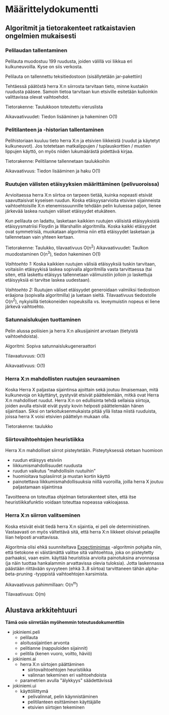 # Määrittelydokumentti

## Algoritmit ja tietorakenteet ratkaistavien ongelmien mukaisesti

### Pelilaudan tallentaminen

Pelilauta muodostuu 199 ruudusta, joiden välillä voi liikkua eri kulkuneuvoilla. Kyse on siis verkosta.

Pelilauta on tallennettu teksitiedostoon (sisällytetään jar-pakettiin)

Tehtäessä päätöstä herra X:n siirrosta tarvitaan tieto, minne kustakin ruudusta pääsee. Samoin tietoa tarvitaan kun etsiville esitetään kulloinkin valittavissa olevat vaihtoehdot.

Tietorakenne: Taulukkoon toteutettu vieruslista

Aikavaativuudet: Tiedon lisääminen ja hakeminen O(1)

### Pelitilanteen ja -historian tallentaminen

Pelihistoriaan kuuluu tieto herra X:n ja etsivien liikkeistä (ruudut ja käytetyt kulkuneuvot). Jos totetetaan matkalippujen / tuplauskorttien / mustien lippujen käyttö, on myös niiden lukumäärästä pidettävä kirjaa.

Tietorakenne: Pelitilanne tallennetaan taulukkoihin

Aikavaativuus: Tiedon lisääminen ja haku O(1)

### Ruutujen välisten etäisyyksien määrittäminen (pelivuoroissa)

Arvioitaessa herra X:n siirtoa on tarpeen tietää, kuinka nopeasti etsivät saavuttaisivat kyseisen ruudun. Koska etäisyysarvioita etsivien sijainneista vaihtoehtoisille X:n etenemissuunnille tehdään pelin kuluessa paljon, lienee järkevää laskea ruutujen väliset etäisyydet etukäteen.

Kun pelilauta on ladattu, lasketaan kaikkien ruutujen välisistä etäisyyksistä etäisyysmatriisi Floydin ja Warshallin algoritmilla. Koska kaikki etäisyydet ovat symmetrisiä, muokataan algoritmia niin että etäisyydet lasketaan ja tallennetaan vain yhteen kertaan.

Tietorakenne: Taulukko, tilavaativuus O(n<sup>2</sup>)
Aikavaativuudet: Taulkon muodostaminen O(n<sup>3</sup>), tiedon hakeminen O(1)

*Vaihtoehto 1:* Koska kaikkien ruutujen välisiä etäisyyksiä tuskin tarvitaan, voitaisiin etäisyykisä laskea sopivalla algoritmilla vasta tarvittaessa (tai siten, että laskettu etäisyys tallennetaan välimuistiin jolloin jo laskettuja etäisyyksiä ei tarvitse laskea uudestaan).

*Vaihtoehto 2:* Ruutujen väliset etäisyydet generoidaan valmiiksi tiedostoon eräajona (sopivalla algoritmilla) ja luetaan sieltä. Tilavaativuus tiedostolle O(n<sup>2</sup>), nykyisillä tietokoneiden nopeuksilla vs. leveymuistin nopeus ei liene järkevä vaihtoehto.

### Satunnaislukujen tuottaminen

Pelin alussa poliisien ja herra X:n alkusijainint arvotaan (tietyistä vaihtoehdoista).

Algoritmi: Sopiva satunnaislukugeneraattori

Tilavaatuvuus: O(1)

Aikavaativuus: O(1)

### Herra X:n mahdollisten ruutujen seuraaminen

Koska Herra X paljastaa sijaintinsa ajoittain sekä joutuu ilmaisemaan, mitä kulkunevoja on käyttänyt, pystyvät etsivät päättelemään, mitkä ovat Herra X:n mahdolliset ruudut. Herra X:n on edullisinta tehdä sellaisia siirtoja, joiden avulla etsivät eivät pysty kovin helposti päättelemään hänen sijaintiaan. Siksi on tarkoituksenmukaista pitää yllä listaa niistä ruuduista, joissa herra X voisi etsivien päättelyn mukaan olla.

Tietorakenne: taulukko


### Siirtovaihtoehtojen heuristiikka

Herra X:n mahdolliset siirrot pisteytetään. Pisteytyksessä otetaan huomioon
- ruudun etäisyys etsiviin
- liikkumismahdollisuudet ruudusta
- ruudun vaikutus "mahdollisiin ruutuihin"
- huomioitava tuplasiirrot ja mustan kortin käyttö
- painotettava liikkumismahdollisuuksia niillä vuoroilla, joilla herra X joutuu paljastamaan sijaintinsa

Tavoitteena on toteuttaa ohjelman tietorakenteet siten, että itse heuristiikkafunktio voidaan toteuttaa nopeassa vakioajassa.


### Herra X:n siirron valitseminen

Koska etsivät eivät tiedä herra X:n sijaintia, ei peli ole deterministinen. Vastaavasti on myös vältettävä sitä, että herra X:n liikkeet olisivat pelaajille liian helposti arvattavissa.

Algoritmia olisi ehkä suunniteltava [Expectiminimax](https://en.wikipedia.org/wiki/Expectiminimax) -algoritmin pohjalta niin, että tietokone ei väistämättä valitse sitä vaihtoehtoa, joka on pisteytetty parhaaksi, vaan esim. käyttää heuristisia arvioita painotuksina arvonnassa (ja näin tuottaa hankalammin arvattavissa olevia tuloksia). Jotta laskennassa päästään riittävään syvyyteen (ehkä 3..8 siirtoa) tarvittaneen tähän alpha-beta-pruning -tyyppistä vaihtoehtojen karsimista.

Aikavaativuus pahimmillaan: O(n<sup>m</sup>)

Tilavaativuus: O(m)


## Alustava arkkitehtuuri
**Tämä osio siirretään myöhemmin toteutusdokumenttiin**

- jokiniemi.peli
  - pelilauta
  - aloitussijaintien arvonta
  - pelitianne (nappuloiden sijainnit)
  - pelitila (kenen vuoro, voitto, häviö)
- jokiniemi.ai
  - herra X:n siirtojen päättäminen
    - siirtovaihtoehtojen heuristiikka
    - valinnan tekeminen eri vaihtoehdoista
  - parametrien avulla "älykkyys" säädettävissä
- jokiniemi.ui
  - käyttöliittymä
    - pelivalinnat, pelin käynnistäminen
    - pelitilanteen esittäminen käyttäjälle
    - etsivien siirtojen tekeminen
